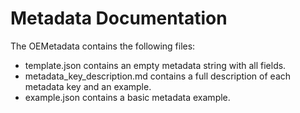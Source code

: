 # Metadata Documentation

The OEMetadata contains the following files:
- template.json contains an empty metadata string with all fields.
- metadata_key_description.md contains a full description of each metadata key and an example.
- example.json contains a basic metadata example.


